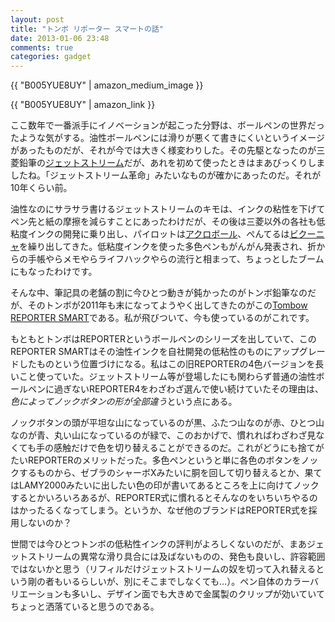 ```yaml
---
layout: post
title: "トンボ リポーター スマートの話"
date: 2013-01-06 23:48
comments: true
categories: gadget
---
```

{{ "B005YUE8UY" | amazon_medium_image }}

{{ "B005YUE8UY" | amazon_link }}

ここ数年で一番派手にイノベーションが起こった分野は、ボールペンの世界だったような気がする。油性ボールペンには滑りが悪くて書きにくいというイメージがあったものだが、それが今では大きく様変わりした。その先駆となったのが三菱鉛筆の[ジェットストリーム](http://www.mpuni.co.jp/product/category/ball_pen/jetstream/)だが、あれを初めて使ったときはまあびっくりしましたね。「ジェットストリーム革命」みたいなものが確かにあったのだ。それが10年くらい前。

油性なのにサラサラ書けるジェットストリームのキモは、インクの粘性を下げてペン先と紙の摩擦を減らすことにあったわけだが、その後は三菱以外の各社も低粘度インクの開発に乗り出し、パイロットは[アクロボール](http://www.pilot.co.jp/products/pen/ballpen/oil_based/acroball/)、ぺんてるは[ビクーニャ](http://www.pentel.co.jp/product/vicuna/)を繰り出してきた。低粘度インクを使った多色ペンもがんがん発表され、折からの手帳やらメモやらライフハックやらの流行と相まって、ちょっとしたブームにもなったわけです。

そんな中、筆記具の老舗の割に今ひとつ動きが鈍かったのがトンボ鉛筆なのだが、そのトンボが2011年も末になってようやく出してきたのがこの[Tombow REPORTER SMART](http://www.tombow.com/products/reportersmart/)である。私が飛びついて、今も使っているのがこれです。

もともとトンボはREPORTERというボールペンのシリーズを出していて、このREPORTER SMARTはその油性インクを自社開発の低粘性のものにアップグレードしたものという位置づけになる。私はこの旧REPORTERの4色バージョンを長いこと使っていた。ジェットストリーム等が登場したにも関わらず普通の油性ボールペンに過ぎないREPORTER4をわざわざ選んで使い続けていたその理由は、*色によってノックボタンの形が全部違う*という点にある。

ノックボタンの頭が平坦な山になっているのが黒、ふたつ山なのが赤、ひとつ山なのが青、丸い山になっているのが緑で、このおかげで、慣れればわざわざ見なくても手の感触だけで色を切り替えることができるのだ。これがどうにも捨てがたいREPORTERのメリットだった。多色ペンというと単に各色のボタンをノックするものから、ゼブラのシャーボXみたいに胴を回して切り替えるとか、果てはLAMY2000みたいに出したい色の印が書いてあるところを上に向けてノックするとかいろいろあるが、REPORTER式に慣れるとそんなのをいちいちやるのはかったるくなってしまう。というか、なぜ他のブランドはREPORTER式を採用しないのか？

世間では今ひとつトンボの低粘性インクの評判がよろしくないのだが、まあジェットストリームの異常な滑り具合には及ばないものの、発色も良いし、許容範囲ではないかと思う（リフィルだけジェットストリームの奴を切って入れ替えるという剛の者もいるらしいが、別にそこまでしなくても…）。ペン自体のカラーバリエーションも多いし、デザイン面でも大きめで金属製のクリップが効いていてちょっと洒落ていると思うのである。
